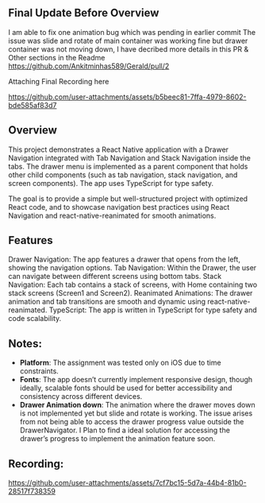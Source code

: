 ## Final Update Before Overview
I am able to fix one animation bug which was pending in earlier commit 
The issue was slide and rotate of main container was working fine but drawer container was not moving down, I have decribed more details in this PR & Other sections in the Readme https://github.com/Ankitminhas589/Gerald/pull/2

Attaching Final Recording here


https://github.com/user-attachments/assets/b5beec81-7ffa-4979-8602-bde585af83d7




## Overview


This project demonstrates a React Native application with a Drawer Navigation integrated with Tab Navigation and Stack Navigation inside the tabs. The drawer menu is implemented as a parent component that holds other child components (such as tab navigation, stack navigation, and screen components). The app uses TypeScript for type safety.

The goal is to provide a simple but well-structured project with optimized React code, and to showcase navigation best practices using React Navigation and react-native-reanimated for smooth animations.


## Features

Drawer Navigation: The app features a drawer that opens from the left, showing the navigation options.
Tab Navigation: Within the Drawer, the user can navigate between different screens using bottom tabs.
Stack Navigation: Each tab contains a stack of screens, with Home containing two stack screens (Screen1 and Screen2).
Reanimated Animations: The drawer animation and tab transitions are smooth and dynamic using react-native-reanimated.
TypeScript: The app is written in TypeScript for type safety and code scalability.

## Notes:

- **Platform**: The assignment was tested only on iOS due to time constraints.
- **Fonts**: The app doesn’t currently implement responsive design, though ideally, scalable fonts should be used for better accessibility and consistency across different devices.
- **Drawer Animation down**: The animation where the drawer moves down is not implemented yet but slide and rotate is working. The issue arises from not being able to access the drawer progress value outside the DrawerNavigator. I Plan to find a ideal solution for accessing the drawer’s progress to implement the animation feature soon.


## Recording:

https://github.com/user-attachments/assets/7cf7bc15-5d7a-44b4-81b0-28517f738359

